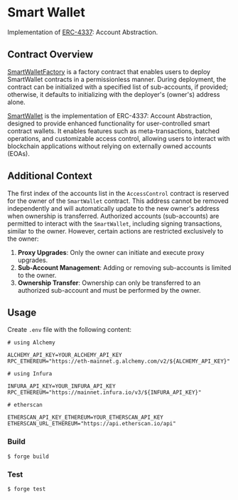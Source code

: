 # Smart Wallet

Implementation of [ERC-4337](https://eips.ethereum.org/EIPS/eip-4337): Account Abstraction.

## Contract Overview

[SmartWalletFactory](https://github.com/fomoweth/erc4337/blob/main/src/SmartWalletFactory.sol) is a factory contract that enables users to deploy SmartWallet contracts in a permissionless manner. During deployment, the contract can be initialized with a specified list of sub-accounts, if provided; otherwise, it defaults to initializing with the deployer's (owner's) address alone.

[SmartWallet](https://github.com/fomoweth/erc4337/blob/main/src/SmartWallet.sol) is the implementation of ERC-4337: Account Abstraction, designed to provide enhanced functionality for user-controlled smart contract wallets. It enables features such as meta-transactions, batched operations, and customizable access control, allowing users to interact with blockchain applications without relying on externally owned accounts (EOAs).

## Additional Context

The first index of the accounts list in the `AccessControl` contract is reserved for the owner of the `SmartWallet` contract. This address cannot be removed independently and will automatically update to the new owner's address when ownership is transferred. Authorized accounts (sub-accounts) are permitted to interact with the `SmartWallet`, including signing transactions, similar to the owner. However, certain actions are restricted exclusively to the owner:

1. **Proxy Upgrades**: Only the owner can initiate and execute proxy upgrades.
2. **Sub-Account Management**: Adding or removing sub-accounts is limited to the owner.
3. **Ownership Transfer**: Ownership can only be transferred to an authorized sub-account and must be performed by the owner.

## Usage

Create `.env` file with the following content:

```text
# using Alchemy

ALCHEMY_API_KEY=YOUR_ALCHEMY_API_KEY
RPC_ETHEREUM="https://eth-mainnet.g.alchemy.com/v2/${ALCHEMY_API_KEY}"

# using Infura

INFURA_API_KEY=YOUR_INFURA_API_KEY
RPC_ETHEREUM="https://mainnet.infura.io/v3/${INFURA_API_KEY}"

# etherscan

ETHERSCAN_API_KEY_ETHEREUM=YOUR_ETHERSCAN_API_KEY
ETHERSCAN_URL_ETHEREUM="https://api.etherscan.io/api"
```

### Build

```shell
$ forge build
```

### Test

```shell
$ forge test
```
